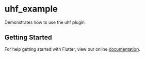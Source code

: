 # uhf_example

Demonstrates how to use the uhf plugin.

## Getting Started

For help getting started with Flutter, view our online
[documentation](https://flutter.io/).
